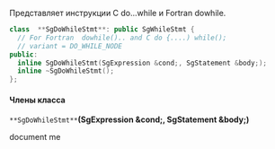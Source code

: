 Представляет инструкции C do...while и Fortran dowhile.

```cpp
class  **SgDoWhileStmt**: public SgWhileStmt {
  // For Fortran  dowhile().. and C do {....) while();
  // variant = DO_WHILE_NODE
public:
  inline SgDoWhileStmt(SgExpression &cond;, SgStatement &body;);
  inline ~SgDoWhileStmt();
};
```

#### Члены класса

`**SgDoWhileStmt**`**(SgExpression &cond;, SgStatement &body;)**

document me